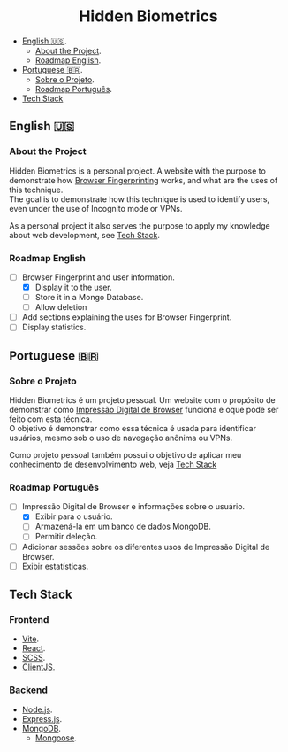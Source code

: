 <h1 align="center">Hidden Biometrics</h1> 

- [English :us:](#english).
    - [About the Project](#about-the-project).
    - [Roadmap English](#roadmap-english).
- [Portuguese :brazil:](#portuguese).
    - [Sobre o Projeto](#sobre-o-projeto).
    - [Roadmap Português](#roadmap-português).
- [Tech Stack](#tech-stack)

## English :us:

### About the Project
Hidden Biometrics is a personal project. A website with the purpose to demonstrate how [Browser Fingerprinting](https://en.wikipedia.org/wiki/Device_fingerprint#Browser_fingerprint) works, and what are the uses of this technique.  
The goal is to demonstrate how this technique is used to identify users, even under the use of Incognito mode or VPNs.

As a personal project it also serves the purpose to apply my knowledge about web development, see [Tech Stack](#tech-tack).

### Roadmap English
- [ ] Browser Fingerprint and user information.
    - [x] Display it to the user.
    - [ ] Store it in a Mongo Database.
    - [ ] Allow deletion
- [ ] Add sections explaining the uses for Browser Fingerprint.
- [ ] Display statistics.

## Portuguese :brazil:

### Sobre o Projeto
Hidden Biometrics é um projeto pessoal. Um website com o propósito de demonstrar como [Impressão Digital de Browser](https://en.wikipedia.org/wiki/Device_fingerprint#Browser_fingerprint) funciona e oque pode ser feito com esta técnica.  
O objetivo é demonstrar como essa técnica é usada para identificar usuários, mesmo sob o uso de navegação anônima ou VPNs.

Como projeto pessoal também possui o objetivo de aplicar meu conhecimento de desenvolvimento web, veja [Tech Stack](#tech-stack) 


### Roadmap Português
- [ ] Impressão Digital de Browser e informações sobre o usuário.
    - [x] Exibir para o usuário.
    - [ ] Armazená-la em um banco de dados MongoDB.
    - [ ] Permitir deleção.
- [ ] Adicionar sessões sobre os diferentes usos de Impressão Digital de Browser.
- [ ] Exibir estatísticas.

## Tech Stack
### Frontend
- [Vite](https://vitejs.dev/).
- [React](https://react.dev/).
- [SCSS](https://sass-lang.com/documentation/syntax/).
- [ClientJS](https://clientjs.org/).

### Backend
- [Node.js](https://nodejs.org/en).
- [Express.js](https://expressjs.com/).
- [MongoDB](https://www.mongodb.com/).
    - [Mongoose](https://mongoosejs.com/).

